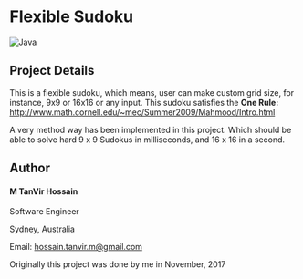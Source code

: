 # Flexible Sudoku
![Java](https://img.shields.io/badge/Language-Java-orange.svg)

## Project Details
This is a flexible sudoku, which means, user can make custom grid size, for instance, 9x9 or 16x16 or any input. This sudoku satisfies the <b>One Rule:</b> http://www.math.cornell.edu/~mec/Summer2009/Mahmood/Intro.html

A very method way has been implemented in this project. Which should be able to solve hard 9 x 9 Sudokus in milliseconds, and 16 x 16 in a second.


## Author
#### M TanVir Hossain

Software Engineer

Sydney, Australia

Email: hossain.tanvir.m@gmail.com

Originally this project was done by me in November, 2017 
